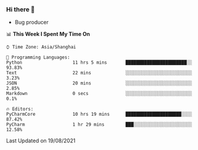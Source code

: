 ### Hi there 👋
* Bug producer
<!--START_SECTION:waka-->
📊 **This Week I Spent My Time On** 

```text
⌚︎ Time Zone: Asia/Shanghai

💬 Programming Languages: 
Python                   11 hrs 5 mins       ███████████████████████░░   93.83% 
Text                     22 mins             ░░░░░░░░░░░░░░░░░░░░░░░░░   3.23% 
JSON                     20 mins             ░░░░░░░░░░░░░░░░░░░░░░░░░   2.85% 
Markdown                 0 secs              ░░░░░░░░░░░░░░░░░░░░░░░░░   0.1%

🔥 Editors: 
PyCharmCore              10 hrs 19 mins      █████████████████████░░░░   87.42% 
PyCharm                  1 hr 29 mins        ███░░░░░░░░░░░░░░░░░░░░░░   12.58%

```


 Last Updated on 19/08/2021
<!--END_SECTION:waka-->
